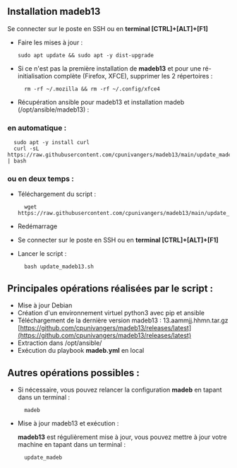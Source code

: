 ## Installation madeb13

Se connecter sur le poste en SSH ou en **terminal [CTRL]+[ALT]+[F1]**  

- Faire les mises à jour :

      sudo apt update && sudo apt -y dist-upgrade

- Si ce n'est pas la première installation de **madeb13** et pour une ré-initialisation complète (Firefox, XFCE), supprimer les 2 répertoires :

		rm -rf ~/.mozilla && rm -rf ~/.config/xfce4

- Récupération ansible pour madeb13 et installation madeb (/opt/ansible/madeb13) :

### en automatique :

      sudo apt -y install curl
      curl -sL https://raw.githubusercontent.com/cpunivangers/madeb13/main/update_madeb13.sh | bash

### ou en deux temps :

- Téléchargement du script :

		wget https://raw.githubusercontent.com/cpunivangers/madeb13/main/update_madeb13.sh

- Redémarrage
- Se connecter sur le poste en SSH ou en **terminal [CTRL]+[ALT]+[F1]**
- Lancer le script :

		bash update_madeb13.sh

## Principales opérations réalisées par le script :

- Mise à jour Debian
- Création d'un environnement virtuel python3 avec pip et ansible
- Téléchargement de la dernière version madeb13 : 13.aammjj.hhmn.tar.gz [https://github.com/cpunivangers/madeb13/releases/latest](https://github.com/cpunivangers/madeb13/releases/latest)
- Extraction dans /opt/ansible/
- Exécution du playbook **madeb.yml** en local

## Autres opérations possibles :

- Si nécessaire, vous pouvez relancer la configuration **madeb** en tapant dans un terminal :

		madeb

- Mise à jour madeb13 et exécution :

	**madeb13** est régulièrement mise à jour, vous pouvez mettre à jour votre machine en tapant dans un terminal :

		update_madeb